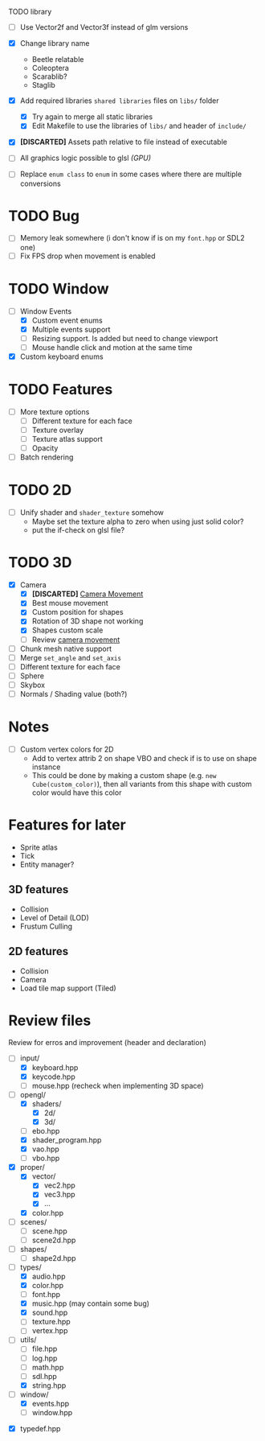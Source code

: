 TODO library
- [ ] Use Vector2f and Vector3f instead of glm versions
- [x] Change library name
	+ Beetle relatable
	+ Coleoptera
	+ Scarablib?
	+ Staglib
- [x] Add required libraries `shared libraries` files on `libs/` folder
	+ [x] Try again to merge all static libraries
	+ [x] Edit Makefile to use the libraries of `libs/` and header of `include/`
- [x] **[DISCARTED]** Assets path relative to file instead of executable

- [ ] All graphics logic possible to glsl *(GPU)*
- [ ] Replace `enum class` to `enum` in some cases where there are multiple conversions

# TODO Bug
- [ ] Memory leak somewhere (i don't know if is on my `font.hpp` or SDL2 one)
- [ ] Fix FPS drop when movement is enabled

# TODO Window
- [ ] Window Events
	+ [X] Custom event enums
	+ [X] Multiple events support
	+ [ ] Resizing support. Is added but need to change viewport
	+ [ ] Mouse handle click and motion at the same time
- [x] Custom keyboard enums

# TODO Features
- [ ] More texture options
	+ [ ] Different texture for each face
	+ [ ] Texture overlay
	+ [ ] Texture atlas support
	+ [ ] Opacity
- [ ] Batch rendering

# TODO 2D
- [ ] Unify shader and `shader_texture` somehow
	+ Maybe set the texture alpha to zero when using just solid color?
	+ put the if-check on glsl file?

# TODO 3D
- [x] Camera
	+ [X] **[DISCARTED]** [Camera Movement](https://github.com/vaaako/Vakraft/blob/main/src/main/java/com/magenta/main/Game.java#L121)
	+ [X] Best mouse movement
	+ [X] Custom position for shapes
	+ [X] Rotation of 3D shape not working
	+ [X] Shapes custom scale
	+ [ ] Review [camera movement](https://github.com/swr06/Minecraft/blob/master/Source/Core/Camera.cpp)
- [ ] Chunk mesh native support
- [ ] Merge `set_angle` and `set_axis`
- [ ] Different texture for each face
- [ ] Sphere
- [ ] Skybox
- [ ] Normals / Shading value (both?)

# Notes
- [ ] Custom vertex colors for 2D
	+ Add to vertex attrib 2 on shape VBO and check if is to use on shape instance
	+ This could be done by making a custom shape (e.g. `new Cube(custom_color)`), then all variants from this shape with custom color would have this color



# Features for later
- Sprite atlas
- Tick
- Entity manager?

## 3D features
- Collision
- Level of Detail (LOD)
- Frustum Culling

## 2D features
- Collision
- Camera
- Load tile map support (Tiled)

# Review files
Review for erros and improvement (header and declaration)

- [ ] input/
	+ [x] keyboard.hpp
	+ [x] keycode.hpp
	+ [ ] mouse.hpp (recheck when implementing 3D space)
- [ ] opengl/
	+ [x] shaders/
		* [x] 2d/
		* [x] 3d/
	+ [ ] ebo.hpp
	+ [x] shader_program.hpp
	+ [x] vao.hpp
	+ [ ] vbo.hpp
- [x] proper/
	+ [x] vector/
		* [x] vec2.hpp
		* [x] vec3.hpp
		* [x] ...
	+ [x] color.hpp
- [ ] scenes/
	+ [ ] scene.hpp
	+ [ ] scene2d.hpp
- [ ] shapes/
	+ [ ] shape2d.hpp
- [ ] types/
	+ [x] audio.hpp
	+ [x] color.hpp
	+ [ ] font.hpp
	+ [x] music.hpp (may contain some bug)
	+ [x] sound.hpp
	+ [ ] texture.hpp
	+ [ ] vertex.hpp
- [ ] utils/
	+ [ ] file.hpp
	+ [ ] log.hpp
	+ [ ] math.hpp
	+ [ ] sdl.hpp
	+ [x] string.hpp
- [ ] window/
	+ [x] events.hpp
	+ [ ] window.hpp
+ [x] typedef.hpp
